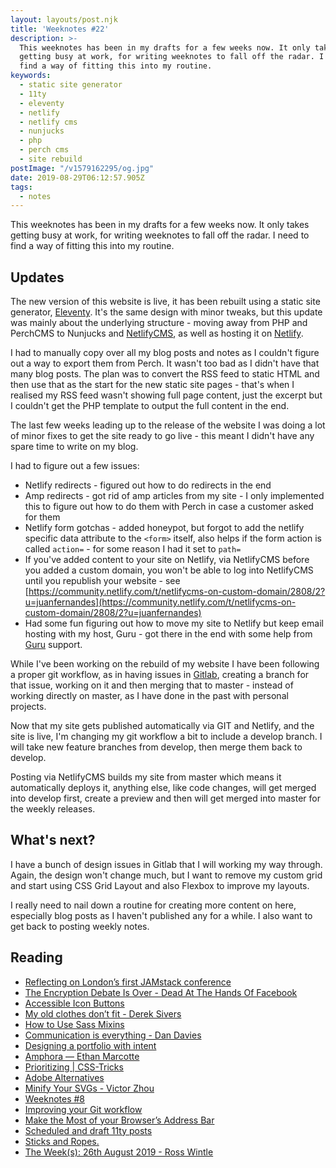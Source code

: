 ```yaml
---
layout: layouts/post.njk
title: 'Weeknotes #22'
description: >-
  This weeknotes has been in my drafts for a few weeks now. It only takes
  getting busy at work, for writing weeknotes to fall off the radar. I need to
  find a way of fitting this into my routine.
keywords:
  - static site generator
  - 11ty
  - eleventy
  - netlify
  - netlify cms
  - nunjucks
  - php
  - perch cms
  - site rebuild
postImage: "/v1579162295/og.jpg"
date: 2019-08-29T06:12:57.905Z
tags:
  - notes
---
```

This weeknotes has been in my drafts for a few weeks now. It only takes getting busy at work, for writing weeknotes to fall off the radar. I need to find a way of fitting this into my routine.

## Updates

The new version of this website is live, it has been rebuilt using a static site generator, [Eleventy](https://www.11ty.dev/). It's the same design with minor tweaks, but this update was mainly about the underlying structure - moving away from PHP and PerchCMS to Nunjucks and [NetlifyCMS](https://decapcms.org/), as well as hosting it on [Netlify](https://www.netlify.com).

I had to manually copy over all my blog posts and notes as I couldn't figure out a way to export them from Perch. It wasn't too bad as I didn't have that many blog posts. The plan was to convert the RSS feed to static HTML and then use that as the start for the new static site pages - that's when I realised my RSS feed wasn't showing full page content, just the excerpt but I couldn't get the PHP template to output the full content in the end.

The last few weeks leading up to the release of the website I was doing a lot of minor fixes to get the site ready to go live - this meant I didn't have any spare time to write on my blog.

I had to figure out a few issues:

* Netlify redirects - figured out how to do redirects in the end
* Amp redirects - got rid of amp articles from my site - I only implemented this to figure out how to do them with Perch in case a customer asked for them
* Netlify form gotchas - added honeypot, but forgot to add the netlify specific data attribute to the `<form>` itself, also helps if the form action is called `action=` - for some reason I had it set to `path=`
* If you've added content to your site on Netlify, via NetlifyCMS before you added a custom domain, you won't be able to log into NetlifyCMS until you republish your website - see [https://community.netlify.com/t/netlifycms-on-custom-domain/2808/2?u=juanfernandes](https://community.netlify.com/t/netlifycms-on-custom-domain/2808/2?u=juanfernandes)
* Had some fun figuring out how to move my site to Netlify but keep email hosting with my host, Guru - got there in the end with some help from [Guru](https://my.guru.co.uk/aff.php?aff=6526
) support.

While I've been working on the rebuild of my website I have been following a proper git workflow, as in having issues in [Gitlab](https://about.gitlab.com/), creating a branch for that issue, working on it and then merging that to master - instead of working directly on master, as I have done in the past with personal projects.

Now that my site gets published automatically via GIT and Netlify, and the site is live, I'm changing my git workflow a bit to include a develop branch. I will take new feature branches from develop, then merge them back to develop.

Posting via NetlifyCMS builds my site from master which means it automatically deploys it, anything else, like code changes, will get merged into develop first, create a preview and then will get merged into master for the weekly releases.

## What's next?
I have a bunch of design issues in Gitlab that I will working my way through. Again, the design won't change much, but I want to remove my custom grid and start using CSS Grid Layout and also Flexbox to improve my layouts.

I really need to nail down a routine for creating more content on here, especially blog posts as I haven't published any for a while. I also want to get back to posting weekly notes.

## Reading
- [Reflecting on London’s first JAMstack conference](https://dev.to/philhawksworth/reflecting-on-london-s-first-jamstack-conference-13e9 "Reflecting on London’s first JAMstack conference")
- [The Encryption Debate Is Over - Dead At The Hands Of Facebook](https://www.forbes.com/sites/kalevleetaru/2019/07/26/the-encryption-debate-is-over-dead-at-the-hands-of-facebook/ "The Encryption Debate Is Over - Dead At The Hands Of Facebook")
- [Accessible Icon Buttons](https://www.sarasoueidan.com/blog/accessible-icon-buttons/ "Accessible Icon Buttons")
- [My old clothes don’t fit - Derek Sivers](https://sive.rs/clothes "My old clothes don’t fit | Derek Sivers")
- [How to Use Sass Mixins](https://www.digitalocean.com/community/tutorials/how-to-use-sass-mixins "How to Use Sass Mixins")
- [Communication is everything - Dan Davies](https://www.dan-davies.co.uk/communication-is-everything "Communication is everything - Dan Davies")
- [Designing a portfolio with intent](https://andrewcouldwell.medium.com/designing-a-portfolio-with-intent-e5a74de9722 "Designing a portfolio with intent")
- [Amphora — Ethan Marcotte](https://ethanmarcotte.com/wrote/amphora/ "Amphora — Ethan Marcotte")
- [Prioritizing | CSS-Tricks](https://css-tricks.com/prioritizing/ "Prioritizing | CSS-Tricks")
- [Adobe Alternatives](http://brendandawes.com/blog/adobe-alterntives "Adobe Alternatives")
- [Minify Your SVGs - Victor Zhou](https://victorzhou.com/blog/minify-svgs/ "Minify Your SVGs - Victor Zhou")
- [Weeknotes #8](https://daverupert.com/2019/08/weeknotes-8/ "Weeknotes #8")
- [Improving your Git workflow](https://dev.to/christopherkade/improving-your-git-workflow-176j "Improving your Git workflow")
- [Make the Most of your Browser’s Address Bar](https://thoughtbot.com/blog/make-the-most-of-your-browser-s-address-bar "Make the Most of your Browser’s Address Bar")
- [Scheduled and draft 11ty posts](https://remysharp.com/2019/06/26/scheduled-and-draft-11ty-posts "Scheduled and draft 11ty posts")
- [Sticks and Ropes.](https://daverupert.com/2019/08/sticks-and-ropes/ "Sticks and Ropes.")
- [The Week(s): 26th August 2019 - Ross Wintle](https://rosswintle.uk/2019/08/the-weeks-26th-august-2019/ "The Week(s): 26th August 2019 - Ross Wintle")
